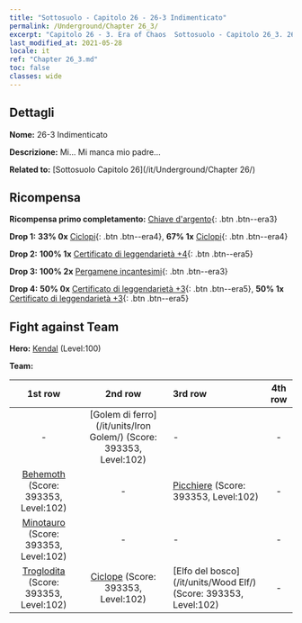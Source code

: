 ```yaml
---
title: "Sottosuolo - Capitolo 26 - 26-3 Indimenticato"
permalink: /Underground/Chapter 26_3/
excerpt: "Capitolo 26 - 3. Era of Chaos  Sottosuolo - Capitolo 26_3. 26-3 Indimenticato"
last_modified_at: 2021-05-28
locale: it
ref: "Chapter 26_3.md"
toc: false
classes: wide
---
```


## Dettagli

 **Nome:** 26-3 Indimenticato

 **Descrizione:** Mi... Mi manca mio padre...

 **Related to:** [Sottosuolo Capitolo 26](/it/Underground/Chapter 26/)

## Ricompensa

 **Ricompensa primo completamento:** [Chiave d'argento](/ItemsIT/con_693/){: .btn .btn--era3}

 **Drop 1:** **33% 0x** [Ciclopi](/ItemsIT/unt_222/){: .btn .btn--era4}, **67% 1x** [Ciclopi](/ItemsIT/unt_222/){: .btn .btn--era4}

 **Drop 2:** **100% 1x** [Certificato di leggendarietà +4](/ItemsIT/mat_95/){: .btn .btn--era5}

 **Drop 3:** **100% 2x** [Pergamene incantesimi](/ItemsIT/con_694/){: .btn .btn--era3}

 **Drop 4:** **50% 0x** [Certificato di leggendarietà +3](/ItemsIT/mat_88/){: .btn .btn--era5}, **50% 1x** [Certificato di leggendarietà +3](/ItemsIT/mat_88/){: .btn .btn--era5}


## Fight against Team
 **Hero:** [Kendal](/it/heroes/Kendal/) (Level:100)

 **Team:**


  | 1st row | 2nd row | 3rd row | 4th row |
  |:----:|:----:|:----|:----:|
  | - | [Golem di ferro](/it/units/Iron Golem/) (Score: 393353, Level:102)  | - | - |
  | [Behemoth](/it/units/Behemoth/) (Score: 393353, Level:102)  | - | [Picchiere](/it/units/Pikeman/) (Score: 393353, Level:102)  | - |
  | [Minotauro](/it/units/Minotaur/) (Score: 393353, Level:102)  | - | - | - |
  | [Troglodita](/it/units/Troglodyte/) (Score: 393353, Level:102)  | [Ciclope](/it/units/Cyclops/) (Score: 393353, Level:102)  | [Elfo del bosco](/it/units/Wood Elf/) (Score: 393353, Level:102)  | - |


